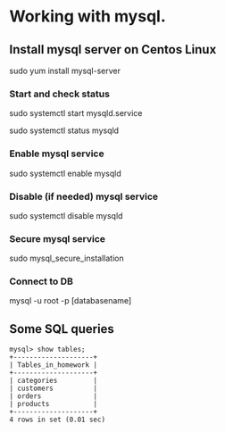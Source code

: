 # Working with mysql.

## Install mysql server on Centos Linux

sudo yum install mysql-server

### Start and check status

sudo systemctl start mysqld.service

sudo systemctl status mysqld

### Enable mysql service

sudo systemctl enable mysqld

### Disable (if needed) mysql service

sudo systemctl disable mysqld

### Secure mysql service

sudo mysql_secure_installation

### Connect to DB

mysql -u root -p [databasename]

## Some SQL queries

```
mysql> show tables;
+--------------------+
| Tables_in_homework |
+--------------------+
| categories         |
| customers          |
| orders             |
| products           |
+--------------------+
4 rows in set (0.01 sec)
```